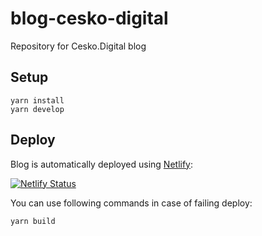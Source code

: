 # blog-cesko-digital

Repository for Cesko.Digital blog 

## Setup
```shell script
yarn install
yarn develop
```

## Deploy

Blog is automatically deployed using [Netlify](https://www.netlify.com/):

[![Netlify Status](https://api.netlify.com/api/v1/badges/c9e3c5ff-3123-458a-b7a1-136331a3a0f4/deploy-status)](https://app.netlify.com/sites/kind-kepler-fc4111/deploys)

You can use following commands in case of failing deploy: 
```shell script
yarn build
```

